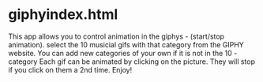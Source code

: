 # giphyindex.html
This app allows you to control animation in the  giphys - (start/stop animation).
select the 10 musicial gifs with that category from the GIPHY website.
You can add new categories of your own if it is not in the 10 - category
Each gif can be animated by clicking on the picture. They will stop if you click on them a 2nd time.
Enjoy!


